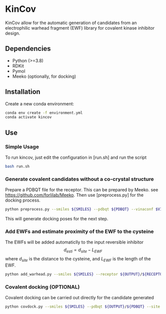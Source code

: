 # KinCov 
KinCov allow for the automatic generation of candidates from an electrophilic warhead fragment (EWF) library for covalent kinase inhibitor design.
## Dependencies
* Python (>=3.8)
* RDKit
* Pymol
* Meeko (optionally, for docking)

## Installation
Create a new conda environment:

```bash
conda env create -f environment.yml
conda activate kincov
```

## Use
### Simple Usage
To run kincov, just edit the configuration in [run.sh] and run the script
```bash
bash run.sh
```

### Generate covalent candidates without a co-crystal structure
Prepare a PDBQT file for the receptor. This can be prepared by Meeko.
see https://github.com/forlilab/Meeko.
Then use [preprocess.py] for the docking process. 

```bash
python preprocess.py --smiles ${SMILES} --pdbqt ${PDBQT} --vinaconf $VINACONF --outdir ${OUTPUT}
```
This will generate docking poses for the next step. 

### Add EWFs and estimate proximity of the EWF to the cysteine
The EWFs will be added automaticlly to the input reversible inhibitor
$$d_{esti}=d_{site}-L_{EWF}$$
where $d_{site}$ is the distance to the cysteine, and $L_{EWF}$ is the length of the EWF. 
```bash
python add_warhead.py --smiles ${SMILES} --receptor ${OUTPUT}/${RECEPTOR_PDB} --complex ${OUTPUT}/${COMPLEX_PDB} --outcsv ${OUTPUT}.csv --warhead ${WARHEAD_LIB} --site ${SITE_ID}
```
### Covalent docking (OPTIONAL)
Covalent docking can be carried out directly for the candidate generated
```bash
python covdock.py --smiles ${SMILES} --pdbqt ${OUTPUT}/${PDBQT} --site ${SITE_ID} --ligand ${OUTPUT}/ligand.pdb
```



